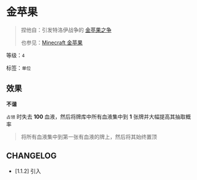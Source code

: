 # 金苹果

> 捏他自：引发特洛伊战争的 [金苹果之争](https://zh.wikipedia.org/wiki/%E9%87%91%E8%8B%B9%E6%9E%9C_(%E7%A5%9E%E8%AF%9D))
>
> 也参见：[Minecraft 金苹果](https://zh.minecraft.wiki/w/%E9%87%91%E8%8B%B9%E6%9E%9C)

等级：`4`

标签：`单位`

## 效果

**不谐**

`占领` 时失去 **100** 血液，然后将牌库中所有血液集中到 **1** 张牌并大幅提高其抽取概率

> 将所有血液集中到第一张有血液的牌上，然后将其始终置顶

## CHANGELOG

- [1.1.2] 引入
